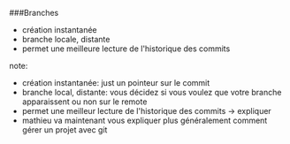 ###Branches

- création instantanée
- branche locale, distante
- permet une meilleure lecture de l'historique des commits

note:
- création instantanée: just un pointeur sur le commit
- branche local, distante: vous décidez si vous voulez que votre branche apparaissent ou non sur le remote
- permet une meilleur lecture de l'historique des commits -> expliquer
- mathieu va maintenant vous expliquer plus généralement comment gérer un projet avec git
